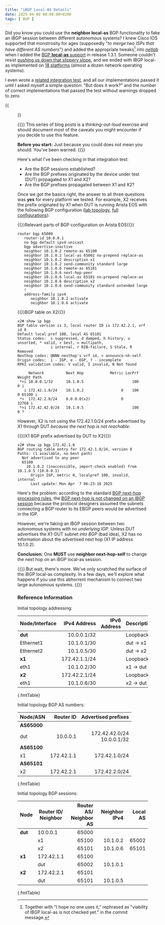 ```yaml
---
title: "iBGP Local-AS Details"
date: 2025-04-08 08:08:00+0200
tags: [ BGP ]
---
```

Did you know you could use the **neighbor local-as** BGP functionality to fake an iBGP session between different autonomous systems? I knew Cisco IOS supported that monstrosity for ages (supposedly "_to merge two ISPs that have different AS numbers_") and added the appropriate tweaks[^HNUI] into _[netlab](https://netlab.tools/)_ when I added the [BGP **local-as** support](https://github.com/ipspace/netlab/commit/0943d5fe5686adf1766fc1062313ef2ed55f50e3) in release 1.3.1. Someone couldn't resist [pushing us down that slippery slope](https://github.com/ipspace/netlab/issues/368), and we ended with IBGP local-as implemented on [18 platforms](https://netlab.tools/module/bgp/#platform-support) (almost a dozen network operating systems).

I even wrote a [related integration test](https://github.com/ipspace/netlab/blob/release_1.9.5/tests/integration/bgp/08-ibgp-localas.yml), and all our implementations passed it until I asked myself a simple question: "But does it work?" and the number of correct implementations that passed the test without warnings dropped to zero.
<!--more-->
[^HNUI]: Together with "I hope no one uses it," rephrased as "viability of IBGP local-as is not checked yet." in the commit message.

{{<figure src="/2025/04/local-as-initial.png" caption="Topology of the original integration test">}}

{{<long-quote>}}
This series of blog posts is a _thinking-out-loud_ exercise and should document most of the caveats you might encounter if you decide to use this feature.

**Before you start:** Just because you could does not mean you should. You've been warned.
{{</long-quote>}}

Here's what I've been checking in that integration test:

* Are the BGP sessions established?
* Are the BGP prefixes originated by the device under test (DUT) propagated to X1 and X2?
* Are the BGP prefixes propagated between X1 and X2?

Once we got the basics right, the answer to all three questions was **yes** for every platform we tested. For example, X2 receives the prefix originated by X1 when DUT is running Arista EOS with the following BGP configuration ([lab topology](https://github.com/ipspace/netlab-examples/blob/master/BGP/IBGP-local-AS/initial.yml), [full configurations](https://github.com/ipspace/netlab-examples/tree/master/BGP/IBGP-local-AS/initial)):

{{<cc>}}Relevant parts of BGP configuration on Arista EOS{{</cc>}}
```
router bgp 65000
   router-id 10.0.0.1
   no bgp default ipv4-unicast
   bgp advertise-inactive
   neighbor 10.1.0.2 remote-as 65100
   neighbor 10.1.0.2 local-as 65002 no-prepend replace-as
   neighbor 10.1.0.2 description x1
   neighbor 10.1.0.2 send-community standard large
   neighbor 10.1.0.6 remote-as 65101
   neighbor 10.1.0.6 next-hop-peer
   neighbor 10.1.0.6 local-as 65101 no-prepend replace-as
   neighbor 10.1.0.6 description x2
   neighbor 10.1.0.6 send-community standard extended large
   !
   address-family ipv4
      neighbor 10.1.0.2 activate
      neighbor 10.1.0.6 activate
```

{{<cc>}}BGP table on X2{{</cc>}}
```
x2# show ip bgp
BGP table version is 3, local router ID is 172.42.2.1, vrf id 0
Default local pref 100, local AS 65101
Status codes:  s suppressed, d damped, h history, u unsorted, * valid, > best, = multipath,
               i internal, r RIB-failure, S Stale, R Removed
Nexthop codes: @NNN nexthop's vrf id, < announce-nh-self
Origin codes:  i - IGP, e - EGP, ? - incomplete
RPKI validation codes: V valid, I invalid, N Not found

     Network          Next Hop            Metric LocPrf Weight Path
 *>i 10.0.0.1/32      10.1.0.5                      100      0 i
   i 172.42.1.0/24    10.1.0.2                 0    100      0 65100 i
 *>  172.42.2.0/24    0.0.0.0(x2)              0         32768 i
 *>i 172.42.42.0/24   10.1.0.5                      100      0 ?
```

However, X2 is not using the 172.42.1.0/24 prefix advertised by X1 through DUT *because the next hop is not reachable*:

{{<cc>}}X1 BGP prefix advertised by DUT to X2{{</cc>}}
```
x2# show ip bgp 172.42.1.0
BGP routing table entry for 172.42.1.0/24, version 0
Paths: (1 available, no best path)
  Not advertised to any peer
  65100
    10.1.0.2 (inaccessible, import-check enabled) from 10.1.0.5 (10.0.0.1)
      Origin IGP, metric 0, localpref 100, invalid, internal
      Last update: Mon Apr  7 06:23:18 2025
```

Here's the problem: according to the standard [BGP next-hop processing rules](https://blog.ipspace.net/2011/08/bgp-next-hop-processing), the [BGP next-hop is not changed on an IBGP session](https://blog.ipspace.net/2011/08/bgp-next-hop-processing/#bgp-next-hop-is-not-changed-on-ibgp-sessions) because the protocol designers assumed the subnets connecting a BGP router to its EBGP peers would be advertised in the IGP.

However, we're faking an IBGP session between two autonomous systems *with no underlying IGP*. Unless DUT advertises the X1-DUT subnet *into BGP* (bad idea), X2 has no information about the advertised next hop (X1 IP address 10.1.0.2).

**Conclusion:** One **MUST** use **neighbor next-hop-self** to change the next hop on an iBGP local-as session.

{{<next-in-series page="/posts/2025/04/xxx.md">}}
But wait, there's more. We've only scratched the surface of the iBGP local-as complexity. In a few days, we'll explore what happens if you use this abhorrent mechanism to connect two large autonomous systems.
{{</next-in-series>}}

### Reference Information

Initial topology addressing:

| Node/Interface | IPv4 Address | IPv6 Address | Description |
|----------------|-------------:|-------------:|-------------|
| **dut** |  10.0.0.1/32 |  | Loopback |
| Ethernet1 | 10.1.0.1/30 |  | dut -> x1 |
| Ethernet2 | 10.1.0.5/30 |  | dut -> x2 |
| **x1** |  172.42.1.1/24 |  | Loopback |
| eth1 | 10.1.0.2/30 |  | x1 -> dut |
| **x2** |  172.42.2.1/24 |  | Loopback |
| eth1 | 10.1.0.6/30 |  | x2 -> dut |
{.fmtTable}

Initial topology BGP AS numbers:

| Node/ASN | Router ID | Advertised prefixes |
|----------|----------:|--------------------:|
| **AS65000** ||
| dut | 10.0.0.1 | 172.42.42.0/24 <br>10.0.0.1/32 |
| **AS65100** ||
| x1 | 172.42.1.1 | 172.42.1.0/24 |
| **AS65101** ||
| x2 | 172.42.2.1 | 172.42.2.0/24 |
{.fmtTable}

Initial topology BGP sessions:

| Node | Router ID/<br />Neighbor | Router AS/<br />Neighbor AS | Neighbor IPv4 | Local AS |
|------|------------------|---------------------:|--------------:|---------:|
| **dut** | 10.0.0.1 | 65000 |
| | x1 | 65100 | 10.1.0.2 | 65002 |
| | x2 | 65101 | 10.1.0.6 | 65101 |
| **x1** | 172.42.1.1 | 65100 |
| | dut | 65002 | 10.1.0.1 |  |
| **x2** | 172.42.2.1 | 65101 |
| | dut | 65101 | 10.1.0.5 |  |
{.fmtTable}
